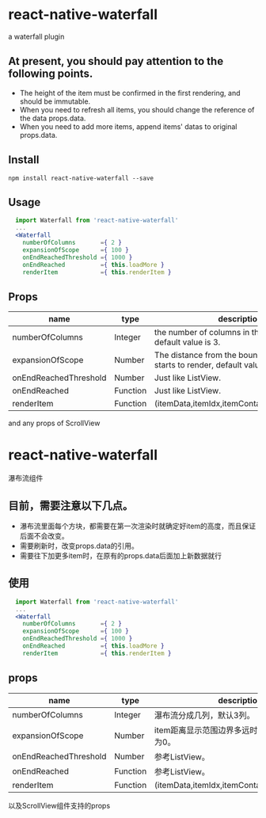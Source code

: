 # react-native-waterfall
a waterfall plugin

## At present,  you should pay attention to the following points.
- The height of the item must be confirmed in the first rendering, and should be immutable.
- When you need to refresh all items, you should change the reference of the data props.data.
- When you need to add more items, append items' datas to original props.data.

## Install
```
npm install react-native-waterfall --save
```

## Usage
```jsx
  import Waterfall from 'react-native-waterfall'
  ...
  <Waterfall
    numberOfColumns       ={ 2 }
    expansionOfScope      ={ 100 }
    onEndReachedThreshold ={ 1000 }
    onEndReached          ={ this.loadMore }
    renderItem            ={ this.renderItem }
```

## Props
		
name | type | description 
-----|------|-------------
numberOfColumns       | Integer  | the number of columns in the waterfall, default value is 3.
expansionOfScope      | Number   | The distance from the boundary when item starts to render, default value is 0,
onEndReachedThreshold | Number   | Just like ListView.
onEndReached          | Function | Just like ListView.
renderItem            | Function | (itemData,itemIdx,itemContainer)=>renderable 

and any props of ScrollView

# react-native-waterfall
瀑布流组件
  
## 目前，需要注意以下几点。
- 瀑布流里面每个方块，都需要在第一次渲染时就确定好item的高度，而且保证后面不会改变。
- 需要刷新时，改变props.data的引用。
- 需要往下加更多item时，在原有的props.data后面加上新数据就行

## 使用
```jsx
  import Waterfall from 'react-native-waterfall'
  ...
  <Waterfall
    numberOfColumns       ={ 2 }
    expansionOfScope      ={ 100 }
    onEndReachedThreshold ={ 1000 }
    onEndReached          ={ this.loadMore }
    renderItem            ={ this.renderItem }
```

## props

name | type | description 
-----|------|-------------
numberOfColumns       | Integer  | 瀑布流分成几列，默认3列。
expansionOfScope      | Number   | item距离显示范围边界多远时开始渲染，默认值为0。
onEndReachedThreshold | Number   | 参考ListView。
onEndReached          | Function | 参考ListView。
renderItem            | Function | (itemData,itemIdx,itemContainer)=>renderable 

以及ScrollView组件支持的props
